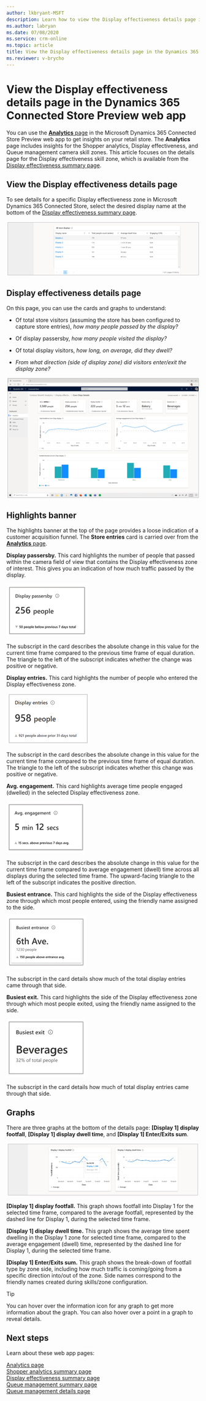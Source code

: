 ```yaml
---
author: lkbryant-MSFT
description: Learn how to view the Display effectiveness details page in the Dynamics 365 Connected Store Preview web app to get insights on your store
ms.author: labryan
ms.date: 07/08/2020
ms.service: crm-online
ms.topic: article
title: View the Display effectiveness details page in the Dynamics 365 Connected Store Preview web app
ms.reviewer: v-brycho
---
```


# View the Display effectiveness details page in the Dynamics 365 Connected Store Preview web app

You can use the [**Analytics** page](web-app-get-insights.md) in the Microsoft Dynamics 365 Connected Store Preview web app to get insights on your retail store. The **Analytics** page includes insights for the Shopper analytics, Display effectiveness, and Queue management camera skill zones. This article focuses on the details page for the Display effectiveness skill zone, which is available from the [Display effectiveness summary page](display-effectiveness-summary-page.md). 

## View the Display effectiveness details page

To see details for a specific Display effectiveness zone in Microsoft Dynamics 365 Connected Store, select the desired display name at the bottom of the 
[Display effectiveness summary page](display-effectiveness-summary-page.md).

![Details for specific display effectiveness zone](media/analytics-29.PNG "Details for specific display effectiveness zone")

## Display effectiveness details page

On this page, you can use the cards and graphs to understand:

- Of total store visitors (assuming the store has been configured to capture store entries), *how many people passed by the 
display?*

- Of display passersby, *how many people visited the display?*

- Of total display visitors, *how long, on average, did they dwell?*

- *From what direction (side of display zone) did visitors enter/exit the display zone?*

![Display effectiveness details page](media/analytics-30.PNG "Display effectiveness details page")

## Highlights banner

The highlights banner at the top of the page provides a loose indication of a customer acquisition funnel. The **Store entries** card is carried over from the [**Analytics** page](web-app-get-insights.md). 

**Display passersby.** This card highlights the number of people that passed within the camera field of view that contains the 
Display effectiveness zone of interest. This gives you an indication of how much traffic passed by the display. 

![Display passersby card](media/analytics-32.PNG "Display passersby card")

The subscript in the card describes the absolute change in this value for the current time frame compared to the previous time frame of equal duration. The triangle to the left of the subscript indicates whether the change was positive or negative. 

**Display entries.** This card highlights the number of people who entered the Display effectiveness zone. 

![Display entries card](media/analytics-33.PNG "Display entries card")

The subscript in the card describes the absolute change in this value for the current time frame compared to the previous time frame of equal duration. The triangle to the left of the subscript indicates whether this change was positive or negative. 

**Avg. engagement.** This card highlights average time people engaged (dwelled) in the selected Display effectiveness zone. 

![Average engagement card](media/analytics-34.PNG "Average engagement card")

The subscript in the card describes the absolute change in this value for the current time frame compared to average engagement (dwell) time across all displays during the selected time frame. The upward-facing triangle to the left of the subscript indicates the positive direction. 

**Busiest entrance.** This card highlights the side of the Display effectiveness zone through which most people entered, 
using the friendly name assigned to the side. 

![Busiest entrance card](media/analytics-20.PNG "Busiest entrance card")

The subscript in the card details show much of the total display entries came through that side.

**Busiest exit.** This card highlights the side of the Display effectiveness zone through which most people exited, using the 
friendly name assigned to the side. 

![Busiest exit card](media/analytics-36.PNG "Busiest exit card")

The subscript in the card details how much of total display entries came through that side.

## Graphs

There are three graphs at the bottom of the details page: **[Display 1] display footfall**, **[Display 1] display dwell time**, and **[Display 1] Enter/Exits sum**.

![Display 1 display footfall card](media/analytics-37.PNG "Display 1 display footfall card")

**[Display 1] display footfall.** This graph shows footfall into Display 1 for the selected time frame, compared to the average 
footfall, represented by the dashed line for Display 1, during the selected time frame.

**[Display 1] display dwell time.** This graph shows the average time spent dwelling in the Display 1 zone for selected time frame, 
compared to the average engagement (dwell) time, represented by the dashed line for Display 1, during the selected time frame.

**[Display 1] Enter/Exits sum.** This graph shows the break-down of footfall type by zone side, including how much traffic is 
coming/going from a specific direction into/out of the zone. Side names correspond to the friendly names created during skills/zone 
configuration. 

> [!TIP]
> You can hover over the information icon for any graph to get more information about the graph. You can also hover over a point 
in a graph to reveal details.

## Next steps

Learn about these web app pages:

[Analytics page](web-app-get-insights.md)<br>
[Shopper analytics summary page](shopper-analytics-summary-page.md)<br>
[Display effectiveness summary page](display-effectiveness-summary-page.md)<br>
[Queue management summary page](queue-management-summary-page.md)<br>
[Queue management details page](queue-management-details-page.md)
